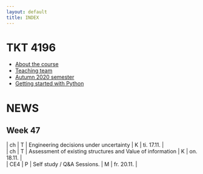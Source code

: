 ```yaml
---
layout: default
title: INDEX
---
```


# TKT 4196

- [About the course](about)
- [Teaching team](team)
- [Autumn 2020 semester](fall2020)
- [Getting started with Python](py_guide)


# NEWS
## Week 47

|  ch      | T    |  Engineering decisions under uncertainty                                |	 K      | ti. 17.11.  |  
|  ch      | T    |  Assessment of existing structures and Value of information             |   K      | on. 18.11.  |  
|  CE4     | P    |  Self study / Q&A Sessions.                                             |   M      | fr. 20.11.  |  

